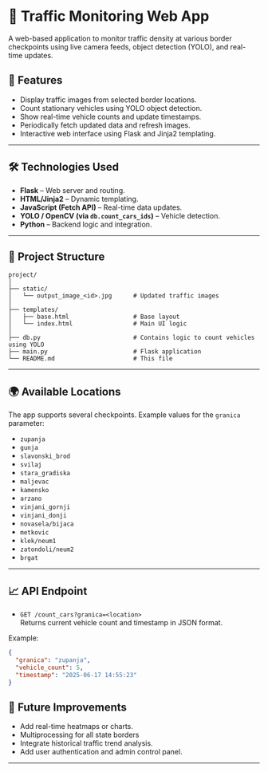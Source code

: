 # 🚦 Traffic Monitoring Web App

A web-based application to monitor traffic density at various border checkpoints using live camera feeds, object detection (YOLO), and real-time updates.

## 📌 Features

- Display traffic images from selected border locations.
- Count stationary vehicles using YOLO object detection.
- Show real-time vehicle counts and update timestamps.
- Periodically fetch updated data and refresh images.
- Interactive web interface using Flask and Jinja2 templating.

---

## 🛠️ Technologies Used

- **Flask** – Web server and routing.
- **HTML/Jinja2** – Dynamic templating.
- **JavaScript (Fetch API)** – Real-time data updates.
- **YOLO / OpenCV (via `db.count_cars_ids`)** – Vehicle detection.
- **Python** – Backend logic and integration.

---

## 📂 Project Structure

```
project/
│
├── static/
│   └── output_image_<id>.jpg      # Updated traffic images
│
├── templates/
│   ├── base.html                  # Base layout
│   └── index.html                 # Main UI logic
│
├── db.py                          # Contains logic to count vehicles using YOLO
├── main.py                        # Flask application
└── README.md                      # This file
```

---

## 🌍 Available Locations

The app supports several checkpoints. Example values for the `granica` parameter:

- `zupanja`
- `gunja`
- `slavonski_brod`
- `svilaj`
- `stara_gradiska`
- `maljevac`
- `kamensko`
- `arzano`
- `vinjani_gornji`
- `vinjani_donji`
- `novasela/bijaca`
- `metkovic`
- `klek/neum1`
- `zatondoli/neum2`
- `brgat`

---

## 📈 API Endpoint

- `GET /count_cars?granica=<location>`  
  Returns current vehicle count and timestamp in JSON format.

Example:
```json
{
  "granica": "zupanja",
  "vehicle_count": 5,
  "timestamp": "2025-06-17 14:55:23"
}
```

## 🧠 Future Improvements

- Add real-time heatmaps or charts.
- Multiprocessing for all state borders
- Integrate historical traffic trend analysis.
- Add user authentication and admin control panel.

---
